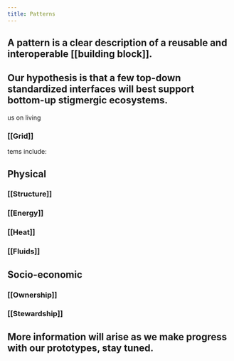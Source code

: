 ```yaml
---
title: Patterns
---
```


## A pattern is a clear description of a reusable and interoperable [[building block]].
## Our hypothesis is that a few top-down standardized interfaces will best support bottom-up stigmergic ecosystems.
us on living
### [[Grid]]
tems include:
## Physical
### [[Structure]]
### [[Energy]]
### [[Heat]]
### [[Fluids]]
## Socio-economic
### [[Ownership]]
### [[Stewardship]]
## More information will arise as we make progress with our prototypes, stay tuned.
